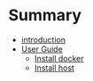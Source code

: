 # Summary

- [introduction](./introduction.md)
- [User Guide](./user_guide.md)
  - [Install docker](./user_guide_install_docker.md)
  - [Install host](./user_guide_install_host.md)
